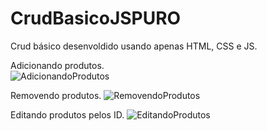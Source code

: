 # CrudBasicoJSPURO
Crud básico desenvoldido usando apenas HTML, CSS e JS.
                                       
Adicionando produtos.                              
![AdicionandoProdutos](https://user-images.githubusercontent.com/33107296/215614443-2f1f28b2-83f4-4b20-8d6e-a92f7104830b.gif)

Removendo produtos.
![RemovendoProdutos](https://user-images.githubusercontent.com/33107296/215614073-4475a9a9-7562-4e02-9002-e4230b5e7de0.gif)

Editando produtos pelos ID.
![EditandoProdutos](https://user-images.githubusercontent.com/33107296/215614481-188c75af-bffb-4c28-b187-fb64914e0325.gif)
